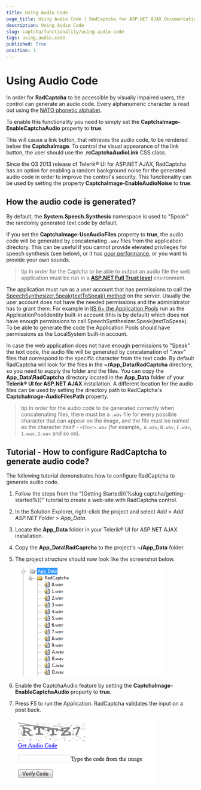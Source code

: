 ```yaml
---
title: Using Audio Code
page_title: Using Audio Code | RadCaptcha for ASP.NET AJAX Documentation
description: Using Audio Code
slug: captcha/functionality/using-audio-code
tags: using,audio,code
published: True
position: 1
---
```


# Using Audio Code

In order for **RadCaptcha** to be accessible by visually impaired users, the control can generate an audio code. Every alphanumeric character is read out using the [NATO phonetic alphabet](http://en.wikipedia.org/wiki/NATO_phonetic_alphabet).

To enable this functionality you need to simply set the **CaptchaImage-EnableCaptchaAudio** property to **true**. 

This will cause a link button, that retrieves the audio code, to be rendered below the **CaptchaImage**. To control the visual appearance of the link button, the user should use the .**rcCaptchaAudioLink** CSS class.

Since the Q3 2013 release of Telerik® UI for ASP.NET AJAX, RadCaptcha has an option for enabling a random background noise for the generated audio code in order to	improve the control's security. This functionality can be used by setting the property **CaptchaImage-EnableAudioNoise** to **true**.

## How the audio code is generated?

By default, the **System.Speech.Synthesis** namespace is used to "Speak" the randomly generated text code by default.

If you set the **CaptchaImage-UseAudioFiles** property to **true**, the audio code will be generated by concatenating `.wav` files from the application directory.
This can be useful if you cannot provide elevated privileges for speech synthesis (see below), or it has [poor performance](https://www.telerik.com/support/kb/aspnet-ajax/captcha/details/high-cpu-usage-with-radcaptcha-audio-code), or you want to provide your own sounds.

>tip In order for the Captcha to be able to output an audio file the web application must be run in a **[ASP.NET Full Trust level](http://msdn.microsoft.com/en-us/library/tkscy493%28v=vs.85%29.aspx)** environment. 

The application must run as a user account that has permissions to call the [SpeechSynthesizer.Speak(textToSpeak) method](http://msdn.microsoft.com/en-us/library/ms586901.aspx) on the server. Usually the user account does not have the needed permissions and the administrator has to grant them. For example in [IIS 6+ the Application Pools](http://www.microsoft.com/technet/prodtechnol/WindowsServer2003/Library/IIS/f05a7c2b-36b0-4b6e-ac7c-662700081f25.mspx?mfr=true) run as the ApplicationPoolIdentity built-in account (this is by default) which does not have enough permissions to call SpeechSynthesizer.Speak(textToSpeak). To be able to generate the code the Application Pools should have permissions as the LocalSystem built-in account.

In case the web application does not have enough permissions to "Speak" the text code, the audio file will be generated by concatenation of ".wav" files that correspond to the specific character from the text code. By default RadCaptcha will look for the files in the **~/App_Data/RadCaptcha** directory, so you need to supply the folder and the files. You can copy the **App_Data\RadCaptcha** directory located in the **App_Data** folder of your **Telerik® UI for ASP.NET AJAX** installation. A different location for the audio files can be used by setting the directory path to RadCaptcha's **CaptchaImage-AudioFilesPath** property.

>tip In order for the audio code to be generated correctly when concatenating files, there must be a `.wav` file for every possible character that can appear on the image, and the file must be named as the character itself - `<Char>.wav` (for example,. `A.wav`, `B.wav`, `C.wav`, `1.wav`, `2.wav` and so on).

## Tutorial - How to configure RadCaptcha to generate audio code?

The following tutorial demonstrates how to configure RadCaptcha to generate audio code.

1. Follow the steps from the "[Getting Started]({%slug captcha/getting-started%})" tutorial to create a web-site with RadCaptcha control.

1. In the Solution Explorer, right-click the project and select *Add* > *Add ASP.NET Folder* > *App_Data*.

1. Locate the **App_Data** folder in your Telerik® UI for ASP.NET AJAX installation.

1. Copy the **App_Data\RadCaptcha** to the project's **~/App_Data** folder.

1. The project structure should now look like the screenshot below.

	![Rad Captcha App Data](images/RadCaptcha_App_Data.png)

1. Enable the CaptchaAudio feature by setting the **CaptchaImage-EnableCaptchaAudio** property to **true**.

1. Press F5 to run the Application. RadCaptcha validates the input on a post back.

	![radcaptcha-audio-enabled](images/radcaptcha-audio-enabled.png)


